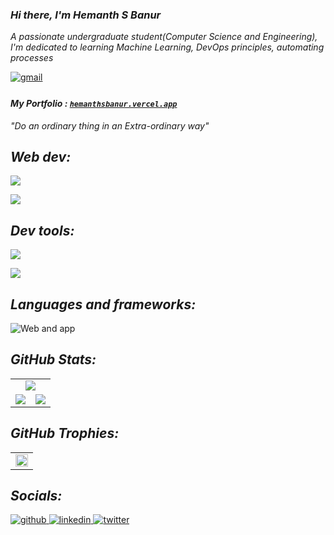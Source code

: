 ### *Hi there, I'm Hemanth S Banur*
*A passionate undergraduate student(Computer Science and Engineering), <br>I'm dedicated to learning Machine Learning, DevOps principles, automating processes*<br>

 <a href="mailto:arjunbanur27@gmail.com">
     <img src=https://img.shields.io/badge/gmail-%232E3440.svg?&style=for-the-badge&logo=gmail&logoColor=white alt=gmail style="margin-bottom: 5px;"/>
 </a>

#### *My Portfolio :* [*`hemanthsbanur.vercel.app`*](https://hemanthsbanur.vercel.app)

*"Do an ordinary thing in an Extra-ordinary way"*


## *Web dev:*
![](https://skillicons.dev/icons?i=html,css,js,react,nextjs&theme=dark)

![](https://skillicons.dev/icons?i=nodejs,tailwind,firebase,flask,mongodb&theme=dark)

## *Dev tools:*
![](https://skillicons.dev/icons?i=azure,debian,docker,github,git,kali&theme=dark)

![](https://skillicons.dev/icons?i=linux,neovim,unity,vim,vscode,postman&theme=dark)

## *Languages and frameworks:*
![Web and app](https://skillicons.dev/icons?i=c,cpp,py,tensorflow,flutter&theme=dark)

## *GitHub Stats:*
<table>
	<tr>
		<td align="center" colspan = "2"><a href = "https://hemanthsbanur.vercel.app"><img src="http://github-profile-summary-cards.vercel.app/api/cards/profile-details?username=arjuuuuunnnnn&theme=gotham"></a></td>
	</tr>
	<tr>
		<td><a href="https://hemanthsbanur.vercel.app"><img src="https://github-readme-streak-stats.herokuapp.com/?user=arjuuuuunnnnn&theme=gotham&hide_border=true"></a></td>
		<td><a href="https://hemanthsbanur.vercel.app"><img src="https://github-readme-stats.vercel.app/api?username=arjuuuuunnnnn&show_icons=true&locale=en&theme=gotham&hide_border=true"></a></td>
	</tr>
</table>

## *GitHub Trophies:*
<table>
<tr>
    <td colspan = "2"><a href="https://hemanthsbanur.vercel.app"><img width=100% src="https://github-profile-trophy.vercel.app/?username=arjuuuuunnnnn&hide_border=true&count_private=true&column=-1&theme=chalk&no-frame=true"></a></td>
</tr>
</table>

## *Socials:* 
<a href="https://github.com/arjuuuuunnnnn" target="_blank">
      <img src=https://img.shields.io/badge/github-%232E3440.svg?&style=for-the-badge&logo=github&logoColor=white alt=github style="margin-bottom: 5px;" />
</a>
<a href="https://linkedin.com/in/hemanth-s-banur-3aaa34284/" target="_blank">
      <img src=https://img.shields.io/badge/linkedin-%232E3440.svg?&style=for-the-badge&logo=linkedin&logoColor=white alt=linkedin style="margin-bottom: 5px;" />
</a>
<a href="https://twitter.com/ArjunBanur" target="_blank">
      <img src=https://img.shields.io/badge/twitter-%232E3440.svg?&style=for-the-badge&logo=twitter&logoColor=white alt=twitter style="margin-bottom: 5px;" />
</a>
